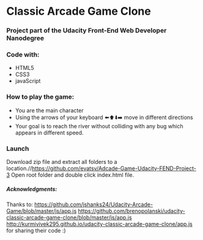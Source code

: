 # Classic Arcade Game Clone

### Project part of the Udacity Front-End Web Developer Nanodegree 

### Code with: 

+ HTML5
+ CSS3
+ javaScript

### How to play the game:
- You are the main character
- Using the arrows of your keyboard ⬅️⬆️⬇️➡️ move in different directions
- Your goal is to reach the river without colliding with any bug which appears in different speed.

### Launch 

Download zip file and extract all folders to a location.//https://github.com/evatsv/Adcade-Game-Udacity-FEND-Project-3
Open root folder and double click index.html file.


##### Acknowledgments:
Thanks to:
https://github.com/jshanks24/Udacity-Arcade-Game/blob/master/js/app.js 
https://github.com/brenopolanski/udacity-classic-arcade-game-clone/blob/master/js/app.js 
http://kurmivivek295.github.io/udacity-classic-arcade-game-clone/app.js
for sharing their code :)



